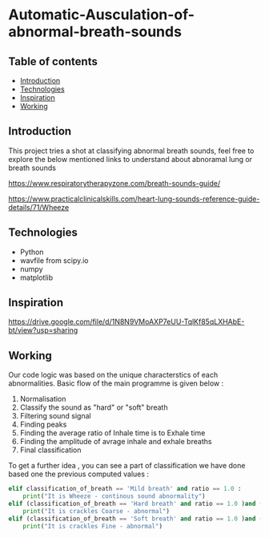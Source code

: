 # Automatic-Ausculation-of-abnormal-breath-sounds

## Table of contents
* [Introduction](https://github.com/Chandru-crypted/Automatic-Ausculation-of-abnormal-breath-sounds#automatic-ausculation-of-abnormal-breath-sounds#introduction)
* [Technologies](https://github.com/Chandru-crypted/Automatic-Ausculation-of-abnormal-breath-sounds#automatic-ausculation-of-abnormal-breath-sounds#technologies)
* [Inspiration](https://github.com/Chandru-crypted/Automatic-Ausculation-of-abnormal-breath-sounds#automatic-ausculation-of-abnormal-breath-sounds#inspiration)
* [Working](https://github.com/Chandru-crypted/Automatic-Ausculation-of-abnormal-breath-sounds#automatic-ausculation-of-abnormal-breath-sounds#working) 

## Introduction
This project tries a shot at classifying abnormal breath sounds, feel free to explore the below mentioned links to understand about abnoramal lung or breath sounds 

https://www.respiratorytherapyzone.com/breath-sounds-guide/

https://www.practicalclinicalskills.com/heart-lung-sounds-reference-guide-details/71/Wheeze 

## Technologies
* Python 
* wavfile from scipy.io 
* numpy
* matplotlib


## Inspiration 
https://drive.google.com/file/d/1N8N9VMoAXP7eUU-TqlKf85qLXHAbE-bt/view?usp=sharing

## Working
Our code logic was based on the unique characterstics of each abnormalities.
Basic flow of the main programme is given below : 

1) Normalisation  
2) Classify the sound as "hard" or "soft" breath
3) Filtering sound signal
4) Finding peaks 
5) Finding the average ratio of Inhale time is to Exhale time
6) Finding the amplitude of avrage inhale and exhale breaths
7) Final classification 

To get a further idea , you can see a part of classification we have done based one the previous computed values : 


```python
elif classification_of_breath == 'Mild breath' and ratio == 1.0 : 
    print("It is Wheeze - continous sound abnormality")
elif (classification_of_breath == 'Hard breath' and ratio == 1.0 )and (comp_amp > 20):
    print("It is crackles Coarse - abnormal")
elif (classification_of_breath == 'Soft breath' and ratio == 1.0 )and (comp_amp > 2):
    print("It is crackles Fine - abnormal")
```

